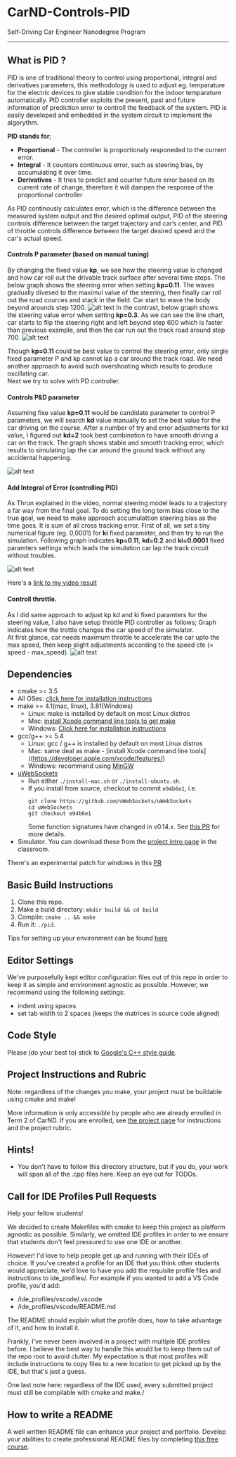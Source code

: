 # CarND-Controls-PID
Self-Driving Car Engineer Nanodegree Program

---

## What is PID ? 

PID is one of traditional theory to control using proportional, integral and derivatives parameters, this methodology is used to adjust eg. temparature for the electric devices to give stable condition for the indoor temparature automatically. PID controller exploits the present, past and future information of prediction error to controll the feedback of the system. PID is easily developed and embedded in the system circuit to implement the algorythm. 

__PID stands for__;
* __Proportional__ - The controller is proportionaly responeded to the current error.
* __Integral__ - It counters continuous error, such as steering bias, by accumulating it over time.
* __Derivatives__ - It tries to predict and counter future error based on its current rate of change, therefore it will dampen the response of the proportional controller

As PID continously calculates error, which is the difference between the measured system output and the desired optimal output, PID of the steering controls difference between the target trajectory and car’s center, and PID of throttle controls difference between the target desired speed and the car's actual speed. 


[//]: # (Image References)

[onlykp01]:./data/only_kp_0.11.png "kp parameter"
[onlykp03]:./data/only_kp_0.3.png "kp parameter"
[kp02kd25]:./data/kp0.11_kd2.png "kp parameter"
[kp02kd25ki]:./data/kp0.11_kd2_ki0.0001.png "kp parameter"
[throttle]:./data/throttle.png "kp parameter"
[mov]:./mov/kp0.11_kd0.2.mov "mov" 


#### Controls P parameter (based on manual tuning)

By changing the fixed value __kp__, we see how the steering value is changed and how car roll out the drivable track surface after several time steps. 
The below graph shows the steering error when setting __kp=0.11__. The waves gradually divesed to the maximul value of the steering, then finally car roll out the road cources and stack in the field. Car start to wave the body beyond arounds step 1200. 
![alt text][onlykp01]
In the contrast, below graph shows the steering value error when setting __kp=0.3__. As we can see the line chart, car starts to flip the steering right and left beyond step 600 which is faster than previous example, and then the car run out the track road around step 700. 
![alt text][onlykp03]

Though __kp=0.11__ could be best value to control the steering error, only single fixed parameter P and kp cannot lap a car around the track road. We need another approach to avoid such overshooting which results to produce oscillating car.    
Next we try to solve with PD controller.

#### Controls P&D parameter 
Assuming fixe value __kp=0.11__ would be candidate parameter to control P parameters, we will search __kd__ value manually to set the best value for the car driving on the course.
After a number of try and error adjustments for kd value, I figured out __kd=2__ took best combination to have smooth driving a car on the track. The graph shows stable and smooth tracking error, which results to simulating lap the car around the ground track without any accidental happening.  

![alt text][kp02kd25] 

#### Add Integral of Error (controlling PID)
As Thrun explained in the video, normal steering model leads to a trajectory a far way from the final goal.
To do setting the long term bias close to the true goal, 
we need to make approach accumulattion steering bias as the time goes. It is sum of all cross tracking error.
First of all, we set a tiny numerical figure (eg. 0,0001) for __ki__ fixed parameter, and then try to run the simulation.
Following graph indicates __kp=0.11__, __kd=0.2__ and __ki=0.0001__ fixed paramters settings which leads the simulation car
lap the track circuit without troubles.

![alt text][kp02kd25ki] 


Here's a [link to my video result](./mov/kp0.11_kd0.2.mov)



#### Controll throttle.
As I did same approach to adjust kp kd and ki fixed paramters for the steering value, 
I also have setup throttle PID controller as follows; Graph indicates how the trottle changes the car speed of the simulator.  
At first glance, car needs maximum throttle to accelerate the car upto the max speed, then keep slight adjustments according to the speed cte (= speed - max_speed).
![alt text][throttle] 

## Dependencies

* cmake >= 3.5
 * All OSes: [click here for installation instructions](https://cmake.org/install/)
* make >= 4.1(mac, linux), 3.81(Windows)
  * Linux: make is installed by default on most Linux distros
  * Mac: [install Xcode command line tools to get make](https://developer.apple.com/xcode/features/)
  * Windows: [Click here for installation instructions](http://gnuwin32.sourceforge.net/packages/make.htm)
* gcc/g++ >= 5.4
  * Linux: gcc / g++ is installed by default on most Linux distros
  * Mac: same deal as make - [install Xcode command line tools]((https://developer.apple.com/xcode/features/)
  * Windows: recommend using [MinGW](http://www.mingw.org/)
* [uWebSockets](https://github.com/uWebSockets/uWebSockets)
  * Run either `./install-mac.sh` or `./install-ubuntu.sh`.
  * If you install from source, checkout to commit `e94b6e1`, i.e.
    ```
    git clone https://github.com/uWebSockets/uWebSockets 
    cd uWebSockets
    git checkout e94b6e1
    ```
    Some function signatures have changed in v0.14.x. See [this PR](https://github.com/udacity/CarND-MPC-Project/pull/3) for more details.
* Simulator. You can download these from the [project intro page](https://github.com/udacity/self-driving-car-sim/releases) in the classroom.

There's an experimental patch for windows in this [PR](https://github.com/udacity/CarND-PID-Control-Project/pull/3)

## Basic Build Instructions

1. Clone this repo.
2. Make a build directory: `mkdir build && cd build`
3. Compile: `cmake .. && make`
4. Run it: `./pid`. 

Tips for setting up your environment can be found [here](https://classroom.udacity.com/nanodegrees/nd013/parts/40f38239-66b6-46ec-ae68-03afd8a601c8/modules/0949fca6-b379-42af-a919-ee50aa304e6a/lessons/f758c44c-5e40-4e01-93b5-1a82aa4e044f/concepts/23d376c7-0195-4276-bdf0-e02f1f3c665d)

## Editor Settings

We've purposefully kept editor configuration files out of this repo in order to
keep it as simple and environment agnostic as possible. However, we recommend
using the following settings:

* indent using spaces
* set tab width to 2 spaces (keeps the matrices in source code aligned)

## Code Style

Please (do your best to) stick to [Google's C++ style guide](https://google.github.io/styleguide/cppguide.html).

## Project Instructions and Rubric

Note: regardless of the changes you make, your project must be buildable using
cmake and make!

More information is only accessible by people who are already enrolled in Term 2
of CarND. If you are enrolled, see [the project page](https://classroom.udacity.com/nanodegrees/nd013/parts/40f38239-66b6-46ec-ae68-03afd8a601c8/modules/f1820894-8322-4bb3-81aa-b26b3c6dcbaf/lessons/e8235395-22dd-4b87-88e0-d108c5e5bbf4/concepts/6a4d8d42-6a04-4aa6-b284-1697c0fd6562)
for instructions and the project rubric.

## Hints!

* You don't have to follow this directory structure, but if you do, your work
  will span all of the .cpp files here. Keep an eye out for TODOs.

## Call for IDE Profiles Pull Requests

Help your fellow students!

We decided to create Makefiles with cmake to keep this project as platform
agnostic as possible. Similarly, we omitted IDE profiles in order to we ensure
that students don't feel pressured to use one IDE or another.

However! I'd love to help people get up and running with their IDEs of choice.
If you've created a profile for an IDE that you think other students would
appreciate, we'd love to have you add the requisite profile files and
instructions to ide_profiles/. For example if you wanted to add a VS Code
profile, you'd add:

* /ide_profiles/vscode/.vscode
* /ide_profiles/vscode/README.md

The README should explain what the profile does, how to take advantage of it,
and how to install it.

Frankly, I've never been involved in a project with multiple IDE profiles
before. I believe the best way to handle this would be to keep them out of the
repo root to avoid clutter. My expectation is that most profiles will include
instructions to copy files to a new location to get picked up by the IDE, but
that's just a guess.

One last note here: regardless of the IDE used, every submitted project must
still be compilable with cmake and make./

## How to write a README
A well written README file can enhance your project and portfolio.  Develop your abilities to create professional README files by completing [this free course](https://www.udacity.com/course/writing-readmes--ud777).

